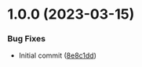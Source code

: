 # 1.0.0 (2023-03-15)


### Bug Fixes

* Initial commit ([8e8c1dd](https://github.com/catalystsquad/mapper/commit/8e8c1dda92973d1572f14eb0534c3edc2b7c824a))
